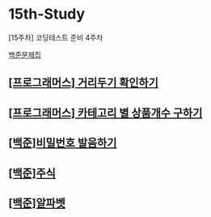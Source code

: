 # 15th-Study
[15주차] 코딩테스트 준비 4주차

<a href='https://www.acmicpc.net/workbook/view/15511'>백준문제집<a/>

## [[프로그래머스] 거리두기 확인하기](./%EA%B1%B0%EB%A6%AC%EB%91%90%EA%B8%B0%20%ED%99%95%EC%9D%B8%ED%95%98%EA%B8%B0/%EA%B1%B0%EB%A6%AC%EB%91%90%EA%B8%B0%ED%99%95%EC%9D%B8%ED%95%98%EA%B8%B0.md)
## [[프로그래머스] 카테고리 별 상품개수 구하기](./%EC%B9%B4%ED%85%8C%EA%B3%A0%EB%A6%AC%20%EB%B3%84%20%EC%83%81%ED%92%88%EA%B0%9C%EC%88%98%EA%B5%AC%ED%95%98%EA%B8%B0/%EC%B9%B4%ED%85%8C%EA%B3%A0%EB%A6%AC%20%EB%B3%84%20%EC%83%81%ED%92%88%EA%B0%9C%EC%88%98%EA%B5%AC%ED%95%98%EA%B8%B0.md)
## [[백준]비밀번호 발음하기](./%EB%B9%84%EB%B0%80%EB%B2%88%ED%98%B8%EB%B0%9C%EC%9D%8C%ED%95%98%EA%B8%B0/%EB%B9%84%EB%B0%80%EB%B2%88%ED%98%B8%EB%B0%9C%EC%9D%8C%ED%95%98%EA%B8%B0.md)
## [[백준]주식](./%EC%A3%BC%EC%8B%9D//%EC%A3%BC%EC%8B%9D.md)
## [[백준]알파벳](./%EC%95%8C%ED%8C%8C%EB%B2%B3/%EC%95%8C%ED%8C%8C%EB%B2%B3.md)
